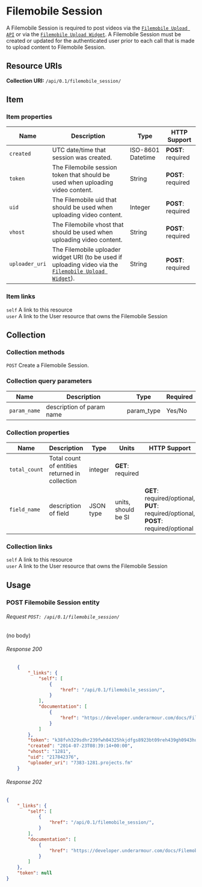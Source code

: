 # Filemobile Session

A Filemobile Session is required to post videos via the [`Filemobile Upload API`][Filemobile Upload API] or via the
[`Filemobile Upload Widget`][Filemobile Upload Widget].  A Filemobile Session must be created or updated for the authenticated user
prior to each call that is made to upload content to Filemobile Session.

## Resource URIs

**Collection URI:** `/api/0.1/filemobile_session/`

## Item

### Item properties

| Name         | Description          | Type      | HTTP Support                                 |
|--------------|----------------------|-----------|----------------------------------------------|
| `created` | UTC date/time that session was created. | ISO-8601 Datetime | **POST**: required |
| `token` | The Filemobile session token that should be used when uploading video content. | String | **POST**: required |
| `uid` | The Filemobile uid that should be used when uploading video content. | Integer | **POST**: required |
| `vhost` | The Filemobile vhost that should be used when uploading video content. | String | **POST**: required |
| `uploader_uri` | The Filemobile uploader widget URI (to be used if uploading video via the [`Filemobile Upload Widget`][Filemobile Upload Widget]). | String | **POST**: required |

### Item links

`self` A link to this resource  
`user` A link to the User resource that owns the Filemobile Session

## Collection

### Collection methods

`POST` Create a Filemobile Session.  

### Collection query parameters

| Name         | Description               | Type       | Required |
|--------------|---------------------------|------------|----------|
| `param_name` | description of param name | param_type | Yes/No   |

### Collection properties

| Name         | Description          | Type      | Units               | HTTP Support                                                                        |
|--------------|----------------------|-----------|---------------------|-------------------------------------------------------------------------------------|
| `total_count` | Total count of entities returned in collection | integer | **GET**: required |
| `field_name` | description of field | JSON type | units, should be SI | **GET**: required/optional, **PUT**: required/optional, **POST**: required/optional |

### Collection links

`self` A link to this resource  
`user` A link to the User resource that owns the Filemobile Session

## Usage

### POST Filemobile Session entity

###### Request `POST: /api/0.1/filemobile_session/`

(no body)

###### Response 200

```json
    {
        "_links": {
            "self": [
                {
                    "href": "/api/0.1/filemobile_session/",
                }
            ],
            "documentation": [
                {
                    "href": "https://developer.underarmour.com/docs/Filemobile_Session"
                }
            ]
        },
        "token": "k38fvh329sdhr239fwh04325hkjdfgs8923bt09reh439gh0943huf843g",
        "created": "2014-07-23T08:39:14+00:00",
        "vhost": "1281",
        "uid": "217842376",
        "uploader_uri": "7383-1281.projects.fm"
    }
```

###### Response 202

```json
{
    "_links": {
        "self": [
            {
                "href": "/api/0.1/filemobile_session/",
            }
        ],
        "documentation": [
            {
                "href": "https://developer.underarmour.com/docs/Filemobile_Session"
            }
        ]
    },
    "token": null
}
```

[Filemobile Upload API]: http://developer.filemobile.com/mediadetail/5567299?groupId=11659&top=11699
[Filemobile Upload Widget]: http://developer.filemobile.com/mediadetail/13066313?groupId=89483&top=11749
